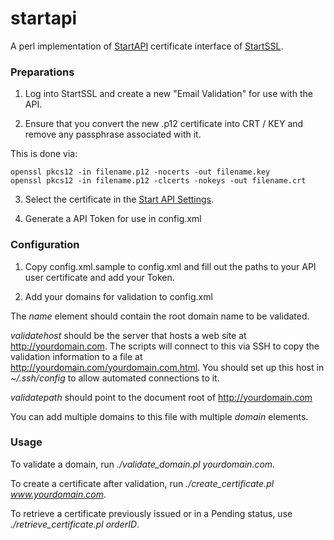 # startapi

A perl implementation of [StartAPI](https://www.startssl.com/StartAPI) certificate interface of [StartSSL](https://www.startssl.com).

### Preparations

1) Log into StartSSL and create a new "Email Validation" for use with the API.

2) Ensure that you convert the new .p12 certificate into CRT / KEY and remove any passphrase associated with it.

This is done via:
```
openssl pkcs12 -in filename.p12 -nocerts -out filename.key
openssl pkcs12 -in filename.p12 -clcerts -nokeys -out filename.crt 
```

3) Select the certificate in the [Start API Settings](https://startssl.com/StartAPI/ApplyPart).

4) Generate a API Token for use in config.xml

### Configuration

1) Copy config.xml.sample to config.xml and fill out the paths to your API user certificate and add your Token.

2) Add your domains for validation to config.xml

The *name* element should contain the root domain name to be validated.

*validatehost* should be the server that hosts a web site at http://yourdomain.com. The scripts will connect to this via SSH to copy the validation information to a file at http://yourdomain.com/yourdomain.com.html. You should set up this host in *~/.ssh/config* to allow automated connections to it.

*validatepath* should point to the document root of http://yourdomain.com

You can add multiple domains to this file with multiple *domain* elements.

### Usage

To validate a domain, run *./validate_domain.pl yourdomain.com*.

To create a certificate after validation, run *./create_certificate.pl www.yourdomain.com*.

To retrieve a certificate previously issued or in a Pending status, use *./retrieve_certificate.pl orderID*.
